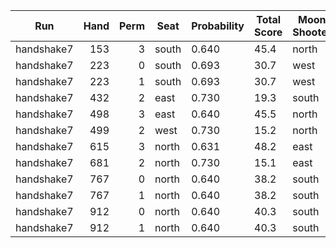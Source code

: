 | Run | Hand | Perm | Seat | Probability | Total Score | Moon Shooter | Variant | Seat Points |
| --- | ---: | ---: | --- | --- | --- | --- | --- | ---: |
| handshake7 | 153 | 3 | south | 0.640 | 45.4 | north | inverted | 0 |
| handshake7 | 223 | 0 | south | 0.693 | 30.7 | west | inverted | 0 |
| handshake7 | 223 | 1 | south | 0.693 | 30.7 | west | inverted | 0 |
| handshake7 | 432 | 2 | east | 0.730 | 19.3 | south | inverted | 0 |
| handshake7 | 498 | 3 | east | 0.640 | 45.5 | north | inverted | 0 |
| handshake7 | 499 | 2 | west | 0.730 | 15.2 | north | inverted | 0 |
| handshake7 | 615 | 3 | north | 0.631 | 48.2 | east | inverted | 0 |
| handshake7 | 681 | 2 | north | 0.730 | 15.1 | east | inverted | 0 |
| handshake7 | 767 | 0 | north | 0.640 | 38.2 | south | inverted | 0 |
| handshake7 | 767 | 1 | north | 0.640 | 38.2 | south | inverted | 0 |
| handshake7 | 912 | 0 | north | 0.640 | 40.3 | south | inverted | 0 |
| handshake7 | 912 | 1 | north | 0.640 | 40.3 | south | inverted | 0 |
